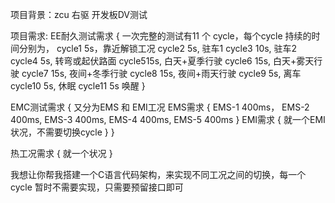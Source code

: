 
项目背景：zcu 右驱 开发板DV测试

项目需求:
EE耐久测试需求
{
一次完整的测试有11 个 cycle，每个cycle 持续的时间分别为，
cycle1 5s，靠近解锁工况
cycle2 5s, 驻车1
cycle3 10s, 驻车2
cycle4 5s, 转弯或起伏路面
cycle515s, 白天+夏季行驶
cycle6 15s,  白天+雾天行驶
cycle7 15s, 夜间+冬季行驶
cycle8 15s, 夜间+雨天行驶
cycle9 5s,  离车
cycle10 5s, 休眠
cycle11 5s 唤醒
}

EMC测试需求
{
	又分为EMS 和 EMI工况
	EMS需求
	{
		EMS-1 400ms，
		EMS-2 400ms,
		EMS-3 400ms,
		EMS-4 400ms,
		EMS-5 400ms
	}
	EMI需求
	{
		就一个EMI状况，不需要切换cycle
	}
}

热工况需求
{
	就一个状况
}

我想让你帮我搭建一个C语言代码架构，来实现不同工况之间的切换，每一个cycle 暂时不需要实现，只需要预留接口即可